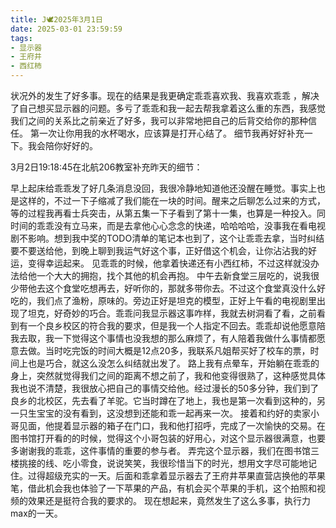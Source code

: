 ```yaml
---
title: J🕊️2025年3月1日
date: 2025-03-01 23:59:59
tags:
- 显示器
- 王府井
- 西红柿
---
```

状况外的发生了好多事。现在的结果是我更确定乖乖喜欢我、我喜欢乖乖 ，解决了自己想买显示器的问题。多亏了乖乖和我一起去帮我拿着这么重的东西，我感觉我们之间的关系比之前亲近了好多，我可以非常地把自己的后背交给你的那种信任。
第一次让你用我的水杯喝水，应该算是打开心结了。
细节我再好好补充一下。我会陪你好好的。

3月2日19:18:45在北航206教室补充昨天的细节：

早上起床给乖乖发了好几条消息没回，我很冷静地知道他还没醒在睡觉。事实上也是这样的，不过一下子缩减了我们能在一块的时间。醒来之后聊怎么过来的方式，等的过程我再看士兵突击，从第五集一下子看到了第十一集，也算是一种投入。同时间的乖乖没有立马来，而是去拿他心心念念的快递，哈哈哈哈，没事我在看电视剧不影响。想到我中奖的TODO清单的笔记本也到了，这个让乖乖去拿，当时纠结要不要送给他，到晚上聊到我运气好这个事，正好借这个机会，让你沾沾我的好运，变得幸运起来。
见乖乖的时候，他拿着快递还有小西红柿，不过这样就没办法给他一个大大的拥抱，找个其他的机会再抱。
中午去新食堂三层吃的，说我很少带他去这个食堂吃想再去，好听你的，那就多带你去。不过这个食堂真没什么好吃的，我们点了渔粉，原味的。旁边正好是坦克的模型，正好上午看的电视剧里出现了坦克，好奇妙的巧合。乖乖问我显示器这事咋样，我就去树洞看了看，之前看到有一个良乡校区的符合我的要求，但是我一个人指定不回去。乖乖却说他愿意陪我去取，我一下觉得这个事情也没我想的那么麻烦了，有人陪着我做什么事情都愿意去做。当时吃完饭的时间大概是12点20多，我联系凡姐帮买好了校车的票，时间上也是巧合，就这么没怎么纠结就出发了。
路上我有点晕车，开始躺在乖乖的身上，突然就觉得我们之间的距离不想之前了，我和他变得很熟了，这种感觉具体我也说不清楚，我很放心把自己的事情交给他。经过漫长的50多分钟，我们到了良乡的北校区，先去看了羊驼。它当时蹲在了地上，我也是第一次看到这种的，另一只生宝宝的没有看到，这没想到还能和乖一起再来一次。
接着和约好的卖家小哥见面，他提着显示器的箱子在门口，我和他打招呼，完成了一次愉快的交易。在图书馆打开看的的时候，觉得这个小哥包装的好用心，对这个显示器很满意，也要多谢谢我的乖乖，这件事情的重要的参与者。
弄完这个显示器，我们在图书馆三楼挑接的线、吃小零食，说说笑笑，我很珍惜当下的时光，想用文字尽可能地记住。过得超级充实的一天。后面和乖拿着显示器去了王府井苹果直营店换他的苹果笔，借此机会我也体验了一下苹果的产品，有机会买个苹果的手机，这个拍照和视频的效果还是挺符合我的要求的。
现在想起来，竟然发生了这么多事，执行力max的一天。